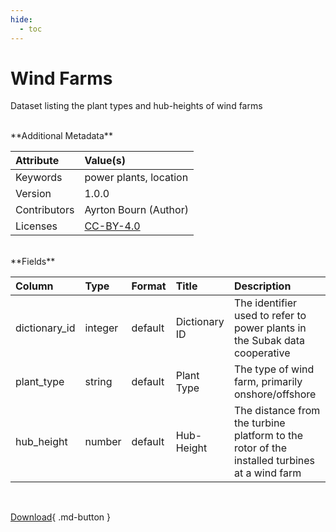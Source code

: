 ```yaml
---
hide:
  - toc
---
```


# Wind Farms 



Dataset listing the plant types and hub-heights of wind farms

<br>
**Additional Metadata**

| Attribute    | Value(s)                                                  |
|:-------------|:----------------------------------------------------------|
| Keywords     | power plants, location                                    |
| Version      | 1.0.0                                                     |
| Contributors | Ayrton Bourn (Author)                                     |
| Licenses     | [CC-BY-4.0](https://creativecommons.org/licenses/by/4.0/) |








<br>
**Fields**

| Column        | Type    | Format   | Title         | Description                                                                                  |
|:--------------|:--------|:---------|:--------------|:---------------------------------------------------------------------------------------------|
| dictionary_id | integer | default  | Dictionary ID | The identifier used to refer to power plants in the Subak data cooperative                   |
| plant_type    | string  | default  | Plant Type    | The type of wind farm, primarily onshore/offshore                                            |
| hub_height    | number  | default  | Hub-Height    | The distance from the turbine platform to the rotor of the installed turbines at a wind farm |

<br>

[Download](https://osuked.github.io/Power-Station-Dictionary/attribute_sources/wind-farms/wind-farms.csv){ .md-button }

<br>
